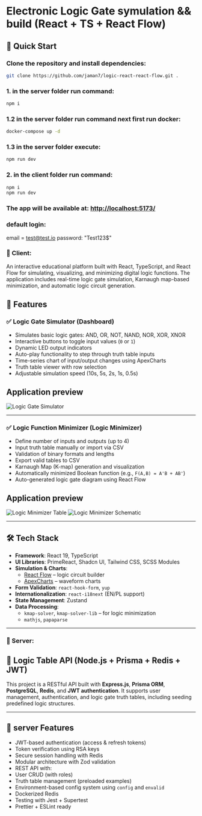 # Electronic Logic Gate symulation && build (React + TS + React Flow)


## 🚀 Quick Start

### Clone the repository and install dependencies:

```bash
git clone https://github.com/jaman7/logic-react-react-flow.git .
```
### 1. in the server folder run command:

```bash
npm i
```

### 1.2 in the server folder run command next first run docker:

```bash
docker-compose up -d
```

### 1.3 in the server folder execute:

```bash
npm run dev
```

### 2. in the client folder run command:

```bash
npm i
npm run dev
```

### The app will be available at: [http://localhost:5173/](http://localhost:5173/)

### default login:
email = test@test.io
password: "Test123$"
 

### 🧠 Client:
An interactive educational platform built with React, TypeScript, and React Flow for simulating, visualizing, and minimizing digital logic functions. The application includes real-time logic gate simulation, Karnaugh map-based minimization, and automatic logic circuit generation.

## 🚀 Features

### ✅ Logic Gate Simulator (Dashboard)
- Simulates basic logic gates: AND, OR, NOT, NAND, NOR, XOR, XNOR
- Interactive buttons to toggle input values (`0` or `1`)
- Dynamic LED output indicators
- Auto-play functionality to step through truth table inputs
- Time-series chart of input/output changes using ApexCharts
- Truth table viewer with row selection
- Adjustable simulation speed (10s, 5s, 2s, 1s, 0.5s)

## Application preview
![Logic Gate Simulator](https://github.com/user-attachments/assets/aaa7c7f0-2dbb-48c9-8d02-15fa931799ac)

---

### ✅ Logic Function Minimizer (Logic Minimizer)
- Define number of inputs and outputs (up to 4)
- Input truth table manually or import via CSV
- Validation of binary formats and lengths
- Export valid tables to CSV
- Karnaugh Map (K-map) generation and visualization
- Automatically minimized Boolean function (e.g., `F(A,B) = A'B + AB'`)
- Auto-generated logic gate diagram using React Flow


## Application preview
![Logic Minimizer Table](https://github.com/user-attachments/assets/ef2e3edf-a332-4e78-9622-b5be362c7bc9)
![Logic Minimizer Schematic](https://github.com/user-attachments/assets/3dd5e254-00f7-4314-92da-852e4454bba6)

---

## 🛠 Tech Stack

- **Framework**: React 19, TypeScript
- **UI Libraries**: PrimeReact, Shadcn UI, Tailwind CSS, SCSS Modules
- **Simulation & Charts**:
  - [React Flow](https://reactflow.dev/) – logic circuit builder
  - [ApexCharts](https://apexcharts.com/) – waveform charts
- **Form Validation**: `react-hook-form`, `yup`
- **Internationalization**: `react-i18next` (EN/PL support)
- **State Management**: Zustand
- **Data Processing**:
  - `kmap-solver`, `kmap-solver-lib` – for logic minimization
  - `mathjs`, `papaparse`

---



### 🧠 Server:

## 🧠 Logic Table API (Node.js + Prisma + Redis + JWT)

This project is a RESTful API built with **Express.js**, **Prisma ORM**, **PostgreSQL**, **Redis**, and **JWT authentication**. It supports user management, authentication, and logic gate truth tables, including seeding predefined logic structures.

---

## 🚀 server Features

-  JWT-based authentication (access & refresh tokens)
-  Token verification using RSA keys
-  Secure session handling with Redis
-  Modular architecture with Zod validation
-  REST API with:
  - User CRUD (with roles)
  - Truth table management (preloaded examples)
-  Environment-based config system using `config` and `envalid`
-  Dockerized Redis
-  Testing with Jest + Supertest
-  Prettier + ESLint ready
